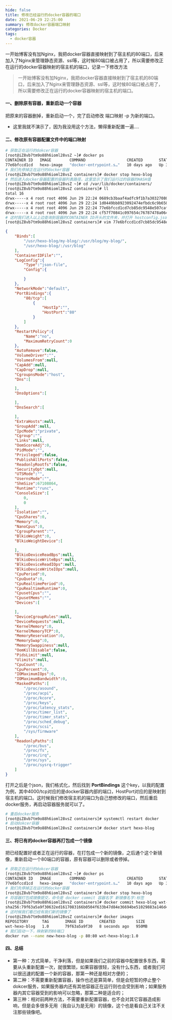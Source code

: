 ```yaml
---
hide: false
title: 修改已经运行的docker容器的端口
date: 2021-06-29 22:25:00
summary: 修改docker容器端口映射
categories: Docker
tags:
  - docker容器
---
```

一开始博客没有加Nginx，我把docker容器直接映射到了宿主机的80端口，后来加入了Nginx来管理静态资源、ssl等，这时候80端口被占用了，所以需要修改正在运行的docker容器映射的宿主机的端口，记录一下修改方法
<!--more-->
> 一开始博客没有加Nginx，我把docker容器直接映射到了宿主机的80端口，后来加入了Nginx来管理静态资源、ssl等，这时候80端口被占用了，所以需要修改正在运行的docker容器映射的宿主机的端口。

#### 一、删除原有容器，重新启动一个容器

把原来的容器删掉，重新启动一个，完了启动修改 端口映射 -p 为新的端口。

* 这里我就不演示了，因为我没用这个方法，懒得重新配置一遍....

#### 二、修改原有容器配置文件中的端口映射

```sh
# 获取正在运行的dokcer容器
[root@iZ8vb7tm9o88h6ioml28vsZ ~]# docker ps
CONTAINER ID   IMAGE        COMMAND                  CREATED       STATUS        PORTS                                       NAMES
77e6bfccd1cd   hexo-image   "docker-entrypoint.s…"   10 days ago   Up 36 hours   0.0.0.0:4000->4000/tcp, :::4000->4000/tcp   hexo-blog
# 我们先停掉正在运行的docker容器
[root@iZ8vb7tm9o88h6ioml28vsZ containers]# docker stop hexo-blog
# 然后进入docker容器配置的容器列表路径，这里显示了我们运行过的容器的HASH值
[root@iZ8vb7tm9o88h6ioml28vsZ ~]# cd /var/lib/docker/containers/
[root@iZ8vb7tm9o88h6ioml28vsZ containers]# ll
total 16
drwx-----x 4 root root 4096 Jun 29 22:24 0689cb3baaf4adfc9f1b7a30327080a584faebdb6af3a29ad02a9f987f419869
drwx-----x 4 root root 4096 Jun 29 22:24 1d0449bb8923092474efbdc6c9b65097898131105e7d5ea12809883a752fa407
drwx-----x 4 root root 4096 Jun 29 22:24 77e6bfccd1cd7cb85dc9548e507caf99052b80c95889304d6219ba54b894b896
drwx-----x 4 root root 4096 Jun 29 22:24 cf57f70841c097654c76787478a0648722ac8c9a0d9f88738495c36de4fc2ea5
# 这时我们进入以上边查询到容器的CONTAINER ID开头的文件夹，并打开 hostconfig.json 配置文件
[root@iZ8vb7tm9o88h6ioml28vsZ containers]# vim 77e6bfccd1cd7cb85dc9548e507caf99052b80c95889304d6219ba54b894b896/hostconfig.json
```

```json
{
    "Binds":[
        "/usr/hexo-blog/my-blog/:/usr/blog/my-blog/",
        "/usr/hexo-blog/:/usr/blog"
    ],
    "ContainerIDFile":"",
    "LogConfig":{
        "Type":"json-file",
        "Config":{

        }
    },
    "NetworkMode":"default",
    "PortBindings":{
        "80/tcp":[
            {
                "HostIp":"",
                "HostPort":"80"
            }
        ]
    },
    "RestartPolicy":{
        "Name":"no",
        "MaximumRetryCount":0
    },
    "AutoRemove":false,
    "VolumeDriver":"",
    "VolumesFrom":null,
    "CapAdd":null,
    "CapDrop":null,
    "CgroupnsMode":"host",
    "Dns":[

    ],
    "DnsOptions":[

    ],
    "DnsSearch":[

    ],
    "ExtraHosts":null,
    "GroupAdd":null,
    "IpcMode":"private",
    "Cgroup":"",
    "Links":null,
    "OomScoreAdj":0,
    "PidMode":"",
    "Privileged":false,
    "PublishAllPorts":false,
    "ReadonlyRootfs":false,
    "SecurityOpt":null,
    "UTSMode":"",
    "UsernsMode":"",
    "ShmSize":67108864,
    "Runtime":"runc",
    "ConsoleSize":[
        0,
        0
    ],
    "Isolation":"",
    "CpuShares":0,
    "Memory":0,
    "NanoCpus":0,
    "CgroupParent":"",
    "BlkioWeight":0,
    "BlkioWeightDevice":[

    ],
    "BlkioDeviceReadBps":null,
    "BlkioDeviceWriteBps":null,
    "BlkioDeviceReadIOps":null,
    "BlkioDeviceWriteIOps":null,
    "CpuPeriod":0,
    "CpuQuota":0,
    "CpuRealtimePeriod":0,
    "CpuRealtimeRuntime":0,
    "CpusetCpus":"",
    "CpusetMems":"",
    "Devices":[

    ],
    "DeviceCgroupRules":null,
    "DeviceRequests":null,
    "KernelMemory":0,
    "KernelMemoryTCP":0,
    "MemoryReservation":0,
    "MemorySwap":0,
    "MemorySwappiness":null,
    "OomKillDisable":false,
    "PidsLimit":null,
    "Ulimits":null,
    "CpuCount":0,
    "CpuPercent":0,
    "IOMaximumIOps":0,
    "IOMaximumBandwidth":0,
    "MaskedPaths":[
        "/proc/asound",
        "/proc/acpi",
        "/proc/kcore",
        "/proc/keys",
        "/proc/latency_stats",
        "/proc/timer_list",
        "/proc/timer_stats",
        "/proc/sched_debug",
        "/proc/scsi",
        "/sys/firmware"
    ],
    "ReadonlyPaths":[
        "/proc/bus",
        "/proc/fs",
        "/proc/irq",
        "/proc/sys",
        "/proc/sysrq-trigger"
    ]
}
```

打开之后是个json，我们格式化，然后找到 **PortBindings** 这个key，以我的配置为例，其中4000/tcp对应的是docker容器内部的端口，HostPort对应的是映射到宿主机的端口。这时候我们修改宿主机的端口为自己想修改的端口，然后重启docker服务，再启动容器服务就可以了。

```sh
# 重启docker服务
[root@iZ8vb7tm9o88h6ioml28vsZ containers]# systemctl restart docker
# 启动dokcer容器
[root@iZ8vb7tm9o88h6ioml28vsZ containers]# docker start hexo-blog
```

#### 三、将已有的docker容器再打包成一个镜像

把已经配置好或者正在运行的容器，在打包成一个新的镜像，之后通个这个新镜像，重新启动一个80端口的容器，原有容器可以删除或者停掉。

```sh
# 获取正在运行的dokcer容器
[root@iZ8vb7tm9o88h6ioml28vsZ ~]# docker ps
CONTAINER ID   IMAGE        COMMAND                  CREATED       STATUS        PORTS                                       NAMES
77e6bfccd1cd   hexo-image   "docker-entrypoint.s…"   10 days ago   Up 36 hours   0.0.0.0:4000->4000/tcp, :::4000->4000/tcp   hexo-blog
# 我们先停掉正在运行的docker容器
[root@iZ8vb7tm9o88h6ioml28vsZ containers]# docker stop hexo-blog
# 将容器打包成镜像提交，命令是 docker commit 容器名字 新镜像名字:标签
[root@iZ8vb7tm9o88h6ioml28vsZ containers]# docker commit hexo-blog wxt-hexo-blog:1.0
sha256:79f63a5a9f30632ed1617083166b0504f633b47d84e36694be51029883a146d4
# 这时候我们看已经有我们新的镜像了
[root@iZ8vb7tm9o88h6ioml28vsZ containers]# docker images
REPOSITORY      TAG       IMAGE ID       CREATED         SIZE
wxt-hexo-blog   1.0       79f63a5a9f30   8 seconds ago   950MB
# 我们启动一下，映射新的80端口
docker run --name new-hexo-blog -p 80:80 wxt-hexo-blog:1.0
```

#### 四、总结

* 第一种：方式简单，干净利落，但是如果我们之前的容器中配置很多东西，需要从头重新配置一次，就很繁琐，如果容器很轻，没有什么东西，或者我们可以很迅速的配置一个新的容器，那第一种还是相对方便的；
* 第二种：不需要重新配置容器，操作也还是算简单，但是会短暂的停止整个dokcer服务，如果服务器内还有其他容器正在运行则也会受到影响；如果服务器内其它容器受到的影响可以忽略，那第二种是适合的；
* 第三种：相对前两种方法，不需要重新配置容器，也不会对其它容器造成影响，但是会多很多无用（我自认为是无用）的镜像，这个也是看自己关注不关注那些镜像吧。
